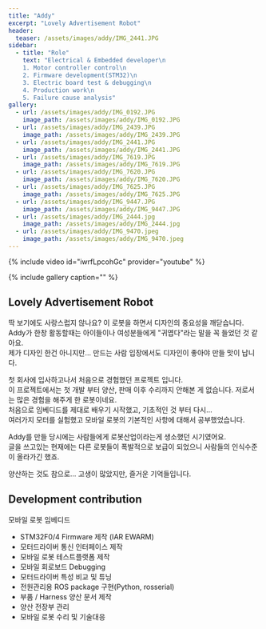 ```yaml
---
title: "Addy"
excerpt: "Lovely Advertisement Robot"
header:
  teaser: /assets/images/addy/IMG_2441.JPG
sidebar:
  - title: "Role"
    text: "Electrical & Embedded developer\n
    1. Motor controller control\n
    2. Firmware development(STM32)\n
    3. Electric board test & debugging\n
    4. Production work\n
    5. Failure cause analysis"
gallery:
  - url: /assets/images/addy/IMG_0192.JPG
    image_path: /assets/images/addy/IMG_0192.JPG
  - url: /assets/images/addy/IMG_2439.JPG
    image_path: /assets/images/addy/IMG_2439.JPG
  - url: /assets/images/addy/IMG_2441.JPG
    image_path: /assets/images/addy/IMG_2441.JPG
  - url: /assets/images/addy/IMG_7619.JPG
    image_path: /assets/images/addy/IMG_7619.JPG
  - url: /assets/images/addy/IMG_7620.JPG
    image_path: /assets/images/addy/IMG_7620.JPG
  - url: /assets/images/addy/IMG_7625.JPG
    image_path: /assets/images/addy/IMG_7625.JPG
  - url: /assets/images/addy/IMG_9447.JPG
    image_path: /assets/images/addy/IMG_9447.JPG
  - url: /assets/images/addy/IMG_2444.jpg
    image_path: /assets/images/addy/IMG_2444.jpg
  - url: /assets/images/addy/IMG_9470.jpeg
    image_path: /assets/images/addy/IMG_9470.jpeg
---
```

{% include video id="iwrfLpcohGc" provider="youtube" %}

{% include gallery caption="" %}

## Lovely Advertisement Robot

딱 보기에도 사랑스럽지 않나요? 이 로봇을 하면서 디자인의 중요성을 깨닫습니다.  
Addy가 한창 활동할때는 아이들이나 여성분들에게 "귀엽다"라는 말을 꼭 들었던 것 같아요.  
제가 디자인 한건 아니지만... 만드는 사람 입장에서도 디자인이 좋아야 만들 맛이 납니다.  

첫 회사에 입사하고나서 처음으로 경험했던 프로젝트 입니다.  
이 프로젝트에서는 첫 개발 부터 양산, 판매 이후 수리까지 안해본 게 없습니다. 저로서는 많은 경험을 해주게 한 로봇이네요.  
처음으로 임베디드를 제대로 배우기 시작했고, 기초적인 것 부터 다시...  
여러가지 모터를 실험했고 모바일 로봇의 기본적인 사항에 대해서 공부했었습니다.  

Addy를 만들 당시에는 사람들에게 로봇산업이라는게 생소했던 시기였어요.  
글을 쓰고있는 현재에는 다른 로봇들이 폭발적으로 보급이 되었으니 사람들의 인식수준이 올라가긴 했죠.

양산하는 것도 참으로... 고생이 많았지만, 즐거운 기억들입니다.

## Development contribution

모바일 로봇 임베디드

- STM32F0/4 Firmware 제작 (IAR EWARM)  
- 모터드라이버 통신 인터페이스 제작
- 모바일 로봇 테스트플랫폼 제작
- 모바일 회로보드 Debugging
- 모터드라이버 특성 비교 및 튜닝
- 전원관리용 ROS package 구현(Python, rosserial)
- 부품 / Harness 양산 문서 제작
- 양산 전장부 관리
- 모바일 로봇 수리 및 기술대응  
